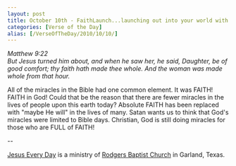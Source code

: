 ```yaml
---
layout: post
title: October 10th - FaithLaunch...launching out into your world with
categories: [Verse of the Day]
alias: [/VerseOfTheDay/2010/10/10/]
---
```


_Matthew 9:22  
But Jesus turned him about, and when he saw her, he said, Daughter,
be of good comfort; thy faith hath made thee whole. And the woman was
made whole from that hour._

All of the miracles in the Bible had one common element. It was
FAITH! FAITH in God! Could that be the reason that there are fewer
miracles in the lives of people upon this earth today? Absolute FAITH
has been replaced with "maybe He will" in the lives of many. Satan
wants us to think that God's miracles were limited to Bible days.
Christian, God is still doing miracles for those who are FULL of
FAITH!

 --

<a href=http://jesuseveryday.net>Jesus Every Day</a> is a ministry of <a href=http://rodgersbaptist.net>Rodgers Baptist Church</a> in Garland, Texas.
